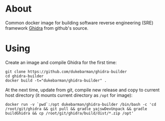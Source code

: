 # About

Common docker image for building software reverse engineering (SRE) framework [Ghidra](https://www.ghidra-sre.org/) from github's source.

# Using

Create an image and compile Ghidra for the first time:

```
git clone https://github.com/dukebarman/ghidra-builder
cd ghidra-builder
docker build -t="dukebarman/ghidra-builder" .
```

At the next time, update from git, compile new release and copy to current host directory (it mounts current directory as `/opt` for image): 

```
docker run -v `pwd`:/opt dukebarman/ghidra-builder /bin/bash -c 'cd /root/git/ghidra && git pull && gradle yajswDevUnpack && gradle buildGhidra && cp /root/git/ghidra/build/dist/*.zip /opt'
```
